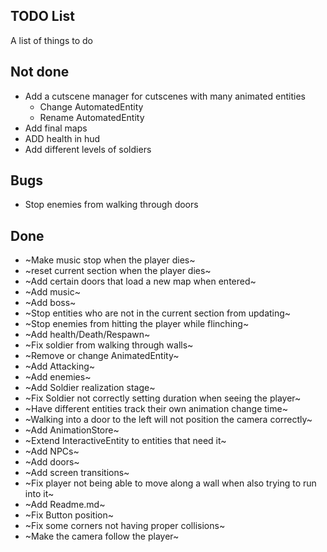TODO List
---------

A list of things to do

## Not done

* Add a cutscene manager for cutscenes with many animated entities
    * Change AutomatedEntity
    * Rename AutomatedEntity
* Add final maps
* ADD health in hud
* Add different levels of soldiers

## Bugs

* Stop enemies from walking through doors

## Done

* ~Make music stop when the player dies~
* ~reset current section when the player dies~
* ~Add certain doors that load a new map when entered~
* ~Add music~
* ~Add boss~
* ~Stop entities who are not in the current section from updating~
* ~Stop enemies from hitting the player while flinching~
* ~Add health/Death/Respawn~
* ~Fix soldier from walking through walls~
* ~Remove or change AnimatedEntity~
* ~Add Attacking~
* ~Add enemies~
* ~Add Soldier realization stage~
* ~Fix Soldier not correctly setting duration when seeing the player~
* ~Have different entities track their own animation change time~
* ~Walking into a door to the left will not position the camera correctly~
* ~Add AnimationStore~
* ~Extend InteractiveEntity to entities that need it~
* ~Add NPCs~
* ~Add doors~
* ~Add screen transitions~
* ~Fix player not being able to move along a wall when also trying to run into it~
* ~Add Readme.md~
* ~Fix Button position~
* ~Fix some corners not having proper collisions~
* ~Make the camera follow the player~